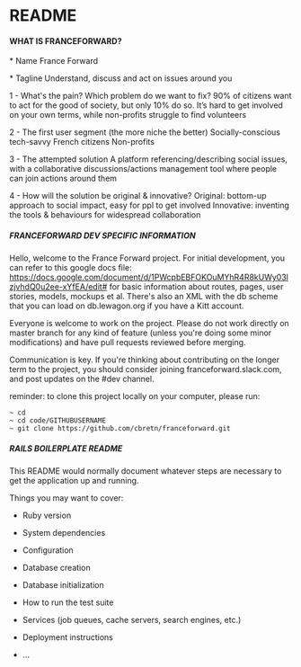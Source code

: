 # README

#### WHAT IS FRANCEFORWARD?

* Name
France Forward

* Tagline
Understand, discuss and act on issues around you

 1 - What's the pain? Which problem do we want to fix?
90% of citizens want to act for the good of society, but only 10% do so. It’s hard to get involved on your own terms, while non-profits struggle to find volunteers

2 - The first user segment (the more niche the better)
Socially-conscious tech-savvy French citizens
Non-profits

3 - The attempted solution
A platform referencing/describing social issues, with a collaborative discussions/actions management tool where people can join actions around them

4 - How will the solution be original & innovative?
Original: bottom-up approach to social impact, easy for ppl to get involved
Innovative: inventing the tools & behaviours for widespread collaboration


##### FRANCEFORWARD DEV SPECIFIC INFORMATION

Hello, welcome to the France Forward project.
For initial development, you can refer to this google docs file:
https://docs.google.com/document/d/1PWcpbEBFOKOuMYhR4R8kUWy03lzjvhdQ0u2ee-xYfEA/edit#
for basic information about routes, pages, user stories, models, mockups et al.
There's also an XML with the db scheme that you can load on db.lewagon.org if you have a Kitt account.

Everyone is welcome to work on the project.
Please do not work directly on master branch for any kind of feature (unless you're doing some minor modifications) and have pull requests reviewed before merging.

Communication is key. If you're thinking about contributing on the longer term to the project, you should consider joining franceforward.slack.com, and post updates on the #dev channel.

reminder: to clone this project locally on your computer, please run:

```
~ cd
~ cd code/GITHUBUSERNAME
~ git clone https://github.com/cbretn/franceforward.git
```

##### RAILS BOILERPLATE README

This README would normally document whatever steps are necessary to get the
application up and running.

Things you may want to cover:

* Ruby version

* System dependencies

* Configuration

* Database creation

* Database initialization

* How to run the test suite

* Services (job queues, cache servers, search engines, etc.)

* Deployment instructions

* ...
